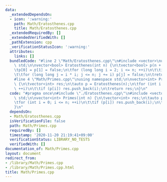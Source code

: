 ```yaml
---
data:
  _extendedDependsOn:
  - icon: ':warning:'
    path: Math/Eratosthenes.cpp
    title: Math/Eratosthenes.cpp
  _extendedRequiredBy: []
  _extendedVerifiedWith: []
  _pathExtension: cpp
  _verificationStatusIcon: ':warning:'
  attributes:
    links: []
  bundledCode: "#line 2 \"Math/Eratosthenes.cpp\"\n#include <vector>\nusing namespace\
    \ std;\n\nvector<bool> Eratosthenes(int n) {\n\tvector<bool> p(n + 1, true);\n\
    \tp[0] = p[1] = false;\n\tfor (long long i = 2; i <= n; ++i)\n\t\tif (p[i])\n\t\
    \t\tfor (long long j = i * i; j <= n; j += i) p[j] = false;\n\treturn p;\n}\n\
    #line 4 \"Math/Primes.cpp\"\nusing namespace std;\n\nvector<int> Primes(int n)\
    \ {\n\tvector<int> res;\n\tauto p = Eratosthenes(n);\n\tfor (int i = 0; i <= n;\
    \ ++i)\n\t\tif (p[i]) res.push_back(i);\n\treturn res;\n}\n"
  code: "#pragma once\n#include \"./Eratosthenes.cpp\"\n#include <vector>\nusing namespace\
    \ std;\n\nvector<int> Primes(int n) {\n\tvector<int> res;\n\tauto p = Eratosthenes(n);\n\
    \tfor (int i = 0; i <= n; ++i)\n\t\tif (p[i]) res.push_back(i);\n\treturn res;\n\
    }\n"
  dependsOn:
  - Math/Eratosthenes.cpp
  isVerificationFile: false
  path: Math/Primes.cpp
  requiredBy: []
  timestamp: '2020-11-20 21:19:41+09:00'
  verificationStatus: LIBRARY_NO_TESTS
  verifiedWith: []
documentation_of: Math/Primes.cpp
layout: document
redirect_from:
- /library/Math/Primes.cpp
- /library/Math/Primes.cpp.html
title: Math/Primes.cpp
---
```

